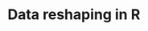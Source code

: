 # Data reshaping in R


<!-- #anki/tag/R #anki/deck/Programming -->

<!-- {BearID:B30F2A0A-8CDE-4401-8953-817D5B18B805-5665-000004AB7A580730} -->
